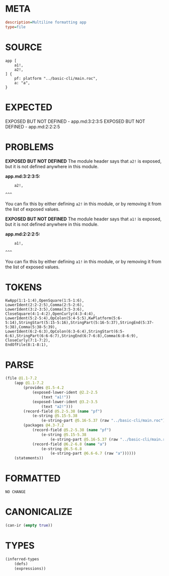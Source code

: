# META
~~~ini
description=Multiline formatting app
type=file
~~~
# SOURCE
~~~roc
app [
	a1!,
	a2!,
] {
	pf: platform "../basic-cli/main.roc",
	a: "a",
}
~~~
# EXPECTED
EXPOSED BUT NOT DEFINED - app.md:3:2:3:5
EXPOSED BUT NOT DEFINED - app.md:2:2:2:5
# PROBLEMS
**EXPOSED BUT NOT DEFINED**
The module header says that `a2!` is exposed, but it is not defined anywhere in this module.

**app.md:3:2:3:5:**
```roc
	a2!,
```
	^^^
You can fix this by either defining `a2!` in this module, or by removing it from the list of exposed values.

**EXPOSED BUT NOT DEFINED**
The module header says that `a1!` is exposed, but it is not defined anywhere in this module.

**app.md:2:2:2:5:**
```roc
	a1!,
```
	^^^
You can fix this by either defining `a1!` in this module, or by removing it from the list of exposed values.

# TOKENS
~~~zig
KwApp(1:1-1:4),OpenSquare(1:5-1:6),
LowerIdent(2:2-2:5),Comma(2:5-2:6),
LowerIdent(3:2-3:5),Comma(3:5-3:6),
CloseSquare(4:1-4:2),OpenCurly(4:3-4:4),
LowerIdent(5:2-5:4),OpColon(5:4-5:5),KwPlatform(5:6-5:14),StringStart(5:15-5:16),StringPart(5:16-5:37),StringEnd(5:37-5:38),Comma(5:38-5:39),
LowerIdent(6:2-6:3),OpColon(6:3-6:4),StringStart(6:5-6:6),StringPart(6:6-6:7),StringEnd(6:7-6:8),Comma(6:8-6:9),
CloseCurly(7:1-7:2),
EndOfFile(8:1-8:1),
~~~
# PARSE
~~~clojure
(file @1.1-7.2
	(app @1.1-7.2
		(provides @1.5-4.2
			(exposed-lower-ident @2.2-2.5
				(text "a1!"))
			(exposed-lower-ident @3.2-3.5
				(text "a2!")))
		(record-field @5.2-5.38 (name "pf")
			(e-string @5.15-5.38
				(e-string-part @5.16-5.37 (raw "../basic-cli/main.roc"))))
		(packages @4.3-7.2
			(record-field @5.2-5.38 (name "pf")
				(e-string @5.15-5.38
					(e-string-part @5.16-5.37 (raw "../basic-cli/main.roc"))))
			(record-field @6.2-6.8 (name "a")
				(e-string @6.5-6.8
					(e-string-part @6.6-6.7 (raw "a"))))))
	(statements))
~~~
# FORMATTED
~~~roc
NO CHANGE
~~~
# CANONICALIZE
~~~clojure
(can-ir (empty true))
~~~
# TYPES
~~~clojure
(inferred-types
	(defs)
	(expressions))
~~~
